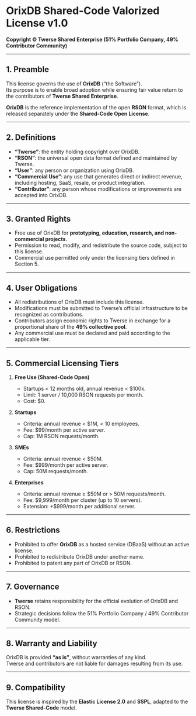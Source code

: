 # OrixDB Shared-Code Valorized License v1.0

**Copyright © Twerse Shared Enterprise (51% Portfolio Company, 49% Contributor Community)**

---

## 1. Preamble
This license governs the use of **OrixDB** (“the Software”).  
Its purpose is to enable broad adoption while ensuring fair value return to the contributors of **Twerse Shared Enterprise**.  

**OrixDB** is the reference implementation of the open **RSON** format, which is released separately under the **Shared-Code Open License**.  

---

## 2. Definitions
- **“Twerse”**: the entity holding copyright over OrixDB.  
- **“RSON”**: the universal open data format defined and maintained by Twerse.  
- **“User”**: any person or organization using OrixDB.  
- **“Commercial Use”**: any use that generates direct or indirect revenue, including hosting, SaaS, resale, or product integration.  
- **“Contributor”**: any person whose modifications or improvements are accepted into OrixDB.  

---

## 3. Granted Rights
- Free use of OrixDB for **prototyping, education, research, and non-commercial projects**.  
- Permission to read, modify, and redistribute the source code, subject to this license.  
- Commercial use permitted only under the licensing tiers defined in Section 5.  

---

## 4. User Obligations
- All redistributions of OrixDB must include this license.  
- Modifications must be submitted to Twerse’s official infrastructure to be recognized as contributions.  
- Contributors assign economic rights to Twerse in exchange for a proportional share of the **49% collective pool**.  
- Any commercial use must be declared and paid according to the applicable tier.  

---

## 5. Commercial Licensing Tiers
1. **Free Use (Shared-Code Open)**  
   - Startups < 12 months old, annual revenue < $100k.  
   - Limit: 1 server / 10,000 RSON requests per month.  
   - Cost: $0.  

2. **Startups**  
   - Criteria: annual revenue < $1M, < 10 employees.  
   - Fee: $99/month per active server.  
   - Cap: 1M RSON requests/month.  

3. **SMEs**  
   - Criteria: annual revenue < $50M.  
   - Fee: $999/month per active server.  
   - Cap: 50M requests/month.  

4. **Enterprises**  
   - Criteria: annual revenue ≥ $50M or > 50M requests/month.  
   - Fee: $9,999/month per cluster (up to 10 servers).  
   - Extension: +$999/month per additional server.  

---

## 6. Restrictions
- Prohibited to offer **OrixDB** as a hosted service (DBaaS) without an active license.  
- Prohibited to redistribute OrixDB under another name.  
- Prohibited to patent any part of OrixDB or RSON.  

---

## 7. Governance
- **Twerse** retains responsibility for the official evolution of OrixDB and RSON.  
- Strategic decisions follow the 51% Portfolio Company / 49% Contributor Community model.  

---

## 8. Warranty and Liability
OrixDB is provided **“as is”**, without warranties of any kind.  
Twerse and contributors are not liable for damages resulting from its use.  

---

## 9. Compatibility
This license is inspired by the **Elastic License 2.0** and **SSPL**, adapted to the **Twerse Shared-Code** model.  
